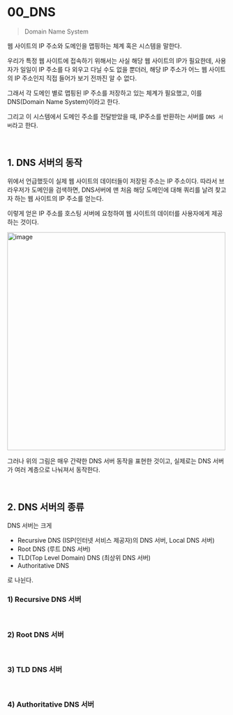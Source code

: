 # 00_DNS

> Domain Name System

웹 사이트의 IP 주소와 도메인을 맵핑하는 체계 혹은 시스템을 말한다.

우리가 특정 웹 사이트에 접속하기 위해서는 사실 해당 웹 사이트의 IP가 필요한데, 사용자가 일일이 IP 주소를 다 외우고 다닐 수도 없을 뿐더러, 해당 IP 주소가 어느 웹 사이트의 IP 주소인지 직접 들어가 보기 전까진 알 수 없다.

그래서 각 도메인 별로 맵핑된 IP 주소를 저장하고 있는 체계가 필요했고, 이를 DNS(Domain Name System)이라고 한다.

그리고 이 시스템에서 도메인 주소를 전달받았을 때, IP주소를 반환하는 서버를 `DNS 서버`라고 한다.

<br>

## 1. DNS 서버의 동작

위에서 언급했듯이 실제 웹 사이트의 데이터들이 저장된 주소는 IP 주소이다. 따라서 브라우저가 도메인을 검색하면, DNS서버에 맨 처음 해당 도메인에 대해 쿼리를 날려 찾고자 하는 웹 사이트의 IP 주소를 얻는다.

이렇게 얻은 IP 주소를 호스팅 서버에 요청하여 웹 사이트의 데이터를 사용자에게 제공하는 것이다.

<img src="https://github.com/siwon-park/cs-study-for-interview/assets/93081720/ada83ae6-71ea-4b95-9f62-4636be8cbbf3" referrerpolicy="no-referrer" alt="image" height="500px">

그러나 위의 그림은 매우 간략한 DNS 서버 동작을 표현한 것이고, 실제로는 DNS 서버가 여러 계층으로 나눠져서 동작한다.

<br>

## 2. DNS 서버의 종류

DNS 서버는 크게

- Recursive DNS (ISP(인터넷 서비스 제공자)의 DNS 서버, Local DNS 서버)
- Root DNS (루트 DNS 서버)
- TLD(Top Level Domain) DNS (최상위 DNS 서버)
- Authoritative DNS

로 나뉜다.

### 1) Recursive DNS 서버

<br>

### 2) Root DNS 서버

<br>

### 3) TLD DNS 서버

<br>

### 4) Authoritative DNS 서버